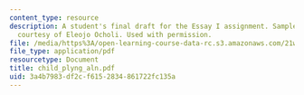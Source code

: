 ```yaml
---
content_type: resource
description: A student's final draft for the Essay I assignment. Sample student essay
  courtesy of Eleojo Ocholi. Used with permission.
file: /media/https%3A/open-learning-course-data-rc.s3.amazonaws.com/21w-730-2-the-creative-spark-fall-2004/3a4b7983df2cf6152834861722fc135a_child_plyng_aln.pdf
file_type: application/pdf
resourcetype: Document
title: child_plyng_aln.pdf
uid: 3a4b7983-df2c-f615-2834-861722fc135a
---
```

